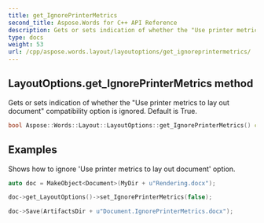 ```yaml
---
title: get_IgnorePrinterMetrics
second_title: Aspose.Words for C++ API Reference
description: Gets or sets indication of whether the "Use printer metrics to lay out document" compatibility option is ignored. Default is True.
type: docs
weight: 53
url: /cpp/aspose.words.layout/layoutoptions/get_ignoreprintermetrics/
---
```

## LayoutOptions.get_IgnorePrinterMetrics method


Gets or sets indication of whether the "Use printer metrics to lay out document" compatibility option is ignored. Default is True.

```cpp
bool Aspose::Words::Layout::LayoutOptions::get_IgnorePrinterMetrics() const
```


## Examples




Shows how to ignore 'Use printer metrics to lay out document' option. 
```cpp
auto doc = MakeObject<Document>(MyDir + u"Rendering.docx");

doc->get_LayoutOptions()->set_IgnorePrinterMetrics(false);

doc->Save(ArtifactsDir + u"Document.IgnorePrinterMetrics.docx");
```

